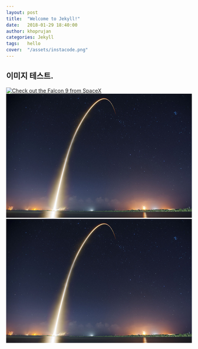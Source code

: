 ```yaml
---
layout: post
title:  "Welcome to Jekyll!"
date:   2018-01-29 18:40:00
author: khoprujan
categories: Jekyll
tags:	hello
cover:  "/assets/instacode.png"
---
```


## 이미지 테스트.

<a href="//bencentra.com/assets/images/falcon9_large.jpg" data-lightbox="falcon9-large" data-title="Check out the Falcon 9 from SpaceX">
  <img src="//bencentra.com/assets/images/falcon9_small.jpg" title="Check out the Falcon 9 from SpaceX">
</a>

<a href="/assets/images/falcon9_small.jpg" data-lightbox="falcon9-large" data-title="lightbox test">
  <img src="/assets/images/falcon9_small.jpg" title="lightbox test">
</a>

<a href="/assets/images/falcon9_small.jpg" >
  <img src="/assets/images/falcon9_small.jpg">
</a>

